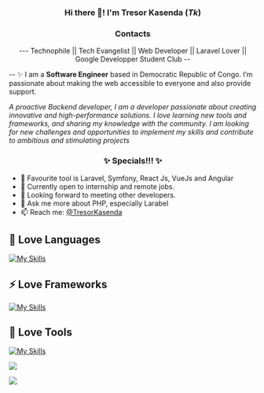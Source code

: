 <h3 align="center">Hi there 👋! I'm Tresor Kasenda (<i>Tk</i>) </h3>

<h3 align="center">Contacts</h3>
<p align="center">
---
Technophile || Tech Evangelist || Web Developer || Laravel Lover ||  Google Developper Student Club
--

--
✨ I am a <b>Software Engineer</b> based in Democratic Republic of Congo. I’m passionate about making the web accessible to everyone and also provide support.

<i>
  A proactive Backend developer, I am a developer passionate about creating innovative and high-performance solutions.  I love learning new tools and frameworks, and sharing my knowledge with the community. I am looking for new challenges and opportunities to implement my skills and contribute to ambitious and stimulating projects
</i>

<h3 align="center">✨ Specials!!! ✨</h3>

- 🔭 Favourite tool is Laravel, Symfony, React Js, VueJs and Angular
- 🌱 Currently open to internship and remote jobs.
- 🤔 Looking forward to meeting other developers.
- 💬 Ask me more about PHP, especially Larabel
- 📫 Reach me: [@TresorKasenda](https://twitter.com/TresorKasenda)

## 💎 Love Languages
[![My Skills](https://skillicons.dev/icons?i=php,javascript,python)](https://skillicons.dev)

## ⚡ Love Frameworks
[![My Skills](https://skillicons.dev/icons?i=laravel,vuejs,nuxt,django,nust,react,angular)](https://skillicons.dev)

## 💜 Love Tools
[![My Skills](https://skillicons.dev/icons?i=docker,git,postman,github,gitlab)](https://skillicons.dev)


![](https://github-readme-stats.vercel.app/api?username=Tresor-kasenda&show_icons=true&count_private=true)

![](https://github-readme-stats.vercel.app/api/top-langs/?username=Tresor-kasenda&layout=compact)


